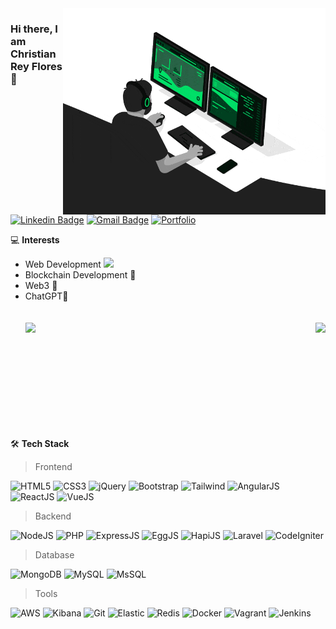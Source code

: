 <img align="right" src="https://raw.githubusercontent.com/channox32/channox32/master/developer.gif" alt="Coder GIF" width="420" height="330">



### Hi there, I am Christian Rey Flores 👋

[![Linkedin Badge](https://img.shields.io/badge/-christianreyflores-blue?style=flat-square&logo=Linkedin&logoColor=white&link=https://www.linkedin.com/in/christian-rey-flores/)](https://www.linkedin.com/in/christian-rey-flores/)
[![Gmail Badge](https://img.shields.io/badge/-flores.christianrey@gmail.com-c14438?style=flat-square&logo=Gmail&logoColor=white&link=mailto:flores.christianrey@gmail.com)](mailto:flores.christianrey@gmail.com) 
[![Portfolio](https://img.shields.io/badge/-ChristianReyFloresPortfolio-000000?style=flat&logo=github&logoColor=ffffff&link=https://channox32.github.io/)](https://channox32.github.io/)

💻  **Interests**
- Web Development <img src="https://media.giphy.com/media/WUlplcMpOCEmTGBtBW/giphy.gif" width="30"> 
- Blockchain Development 🐶
- Web3 🚀
- ChatGPT🤖 
\
\
\
    <a href="javascript:void(0)">
      <img align="right" width="auto" height="auto" src="https://github-readme-stats.vercel.app/api?username=channox32&show_icons=true&theme=synthwave&border_color=61dafb&hide_border=true&count_private=true&include_all_commits=true" />
    </a>
    <a href="javascript:void(0)">
        <img align="left" width="auto" height="auto" src="https://github-readme-stats.vercel.app/api/top-langs/?username=channox32&theme=synthwave&layout=compact&hide_border=true" />
    </a>

\
\
\
\
\
\
\
\
\
\
🛠 **Tech Stack**

> Frontend

![HTML5](https://img.shields.io/badge/-HTML5-fff?style=flat&logo=HTML5)
![CSS3](https://img.shields.io/badge/-CSS3-fff?style=flat&logo=CSS3&logoColor=blue)
![jQuery](https://img.shields.io/badge/-jQuery-fff?style=flat&logo=jquery&logoColor=blue)
![Bootstrap](https://img.shields.io/badge/-Bootstrap-fff?style=flat&logo=bootstrap)
![Tailwind](https://img.shields.io/badge/-Tailwind-fff?style=flat&logo=tailwindcss)
![AngularJS](https://img.shields.io/badge/-AngularJS-fff?style=flat&logo=angularjs&logoColor=red)
![ReactJS](https://img.shields.io/badge/-ReactJS-fff?style=flat&logo=react&logoColor=blue)
![VueJS](https://img.shields.io/badge/-VueJS-fff?style=flat&logo=vuedotjs)

> Backend

![NodeJS](https://img.shields.io/badge/-NodeJS-fff?style=flat&logo=nodedotjs)
![PHP](https://img.shields.io/badge/-PHP-fff?style=flat&logo=php)
![ExpressJS](https://img.shields.io/badge/-ExpressJS-fff?style=flat&logo=express&logoColor=red&link=)
![EggJS](https://img.shields.io/badge/-EggJS-fff?style=flat&logo=egg&logoColor=FCC624&link=https://www.eggjs.org/)
![HapiJS](https://img.shields.io/badge/-Hapi.Dev-fff?style=flat&logo=hapi&link=https://hapi.dev/)
![Laravel](https://img.shields.io/badge/-Laravel-fff?style=flat&logo=laravel)
![CodeIgniter](https://img.shields.io/badge/-CodeIgniter-fff?style=flat&logo=CodeIgniter)



> Database

![MongoDB](https://img.shields.io/badge/-MongoDB-fff?style=flat&logo=mongodb)
![MySQL](https://img.shields.io/badge/-MySQL-fff?style=flat&logo=mysql&logoColor=blue)
![MsSQL](https://img.shields.io/badge/-MsSQL-fff?style=flat&logo=microsoftsqlserver&logoColor=F05032)

> Tools

![AWS](https://img.shields.io/badge/AWS-fff?style=flat-square&logo=amazon-aws&logoColor=F05032)
![Kibana](https://img.shields.io/badge/-Kibana-fff?style=flat&logo=Kibana&logoColor=F05032)
![Git](https://img.shields.io/badge/-Git-fff?style=flat&logo=git&logoColor=F05032)
![Elastic](https://img.shields.io/badge/-Elastic-fff?style=flat&logo=elastic&logoColor=F05032)
![Redis](https://img.shields.io/badge/-Redis-fff?style=flat&logo=redis&logoColor=F05032)
![Docker](https://img.shields.io/badge/-Docker-fff?style=flat&logo=docker&logoColor=blue)
![Vagrant](https://img.shields.io/badge/-Vagrant-fff?style=flat&logo=vagrant&logoColor=blue)
![Jenkins](https://img.shields.io/badge/-Jenkins-fff?style=flat&logo=jenkins&logoColor=F05032)
